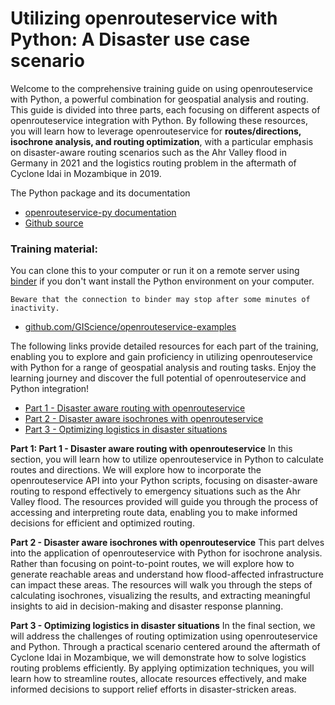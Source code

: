# Utilizing openrouteservice with Python: A Disaster use case scenario

Welcome to the comprehensive training guide on using openrouteservice with Python, a powerful combination for geospatial analysis and routing. This guide is divided into three parts, each focusing on different aspects of openrouteservice integration with Python. By following these resources, you will learn how to leverage openrouteservice for **routes/directions, isochrone analysis, and routing optimization**, with a particular emphasis on disaster-aware routing scenarios such as the Ahr Valley flood in Germany in 2021 and the logistics routing problem in the aftermath of Cyclone Idai in Mozambique in 2019.

The Python package and its documentation

* [openrouteservice-py documentation](https://openrouteservice-py.readthedocs.io/en/latest/)
* [Github source](https://github.com/GIScience/openrouteservice-py)

### Training material:

You can clone this to your computer or run it on a remote server using [binder](https://mybinder.org/v2/gh/GIScience/openrouteservice-examples/master?filepath=python) if you don't want install the Python environment on your computer. 

```{note}
Beware that the connection to binder may stop after some minutes of inactivity. 
```

* [github.com/GIScience/openrouteservice-examples](https://github.com/GIScience/openrouteservice-examples)

The following links provide detailed resources for each part of the training, enabling you to explore and gain proficiency in utilizing openrouteservice with Python for a range of geospatial analysis and routing tasks. Enjoy the learning journey and discover the full potential of openrouteservice and Python integration!

* [Part 1 - Disaster aware routing with openrouteservice](https://github.com/GIScience/openrouteservice-examples/blob/master/python/Ahrtal-Avoid-Areas.ipynb)
* [Part 2 - Disaster aware isochrones with openrouteservice](https://github.com/GIScience/openrouteservice-examples/blob/master/python/Ahrtal-Avoid-Areas-Isochrones.ipynb)
* [Part 3 - Optimizing logistics in disaster situations](https://github.com/GIScience/openrouteservice-examples/blob/master/python/Routing_Optimization_Idai.ipynb)

**Part 1: Part 1 - Disaster aware routing with openrouteservice**
In this section, you will learn how to utilize openrouteservice in Python to calculate routes and directions. We will explore how to incorporate the openrouteservice API into your Python scripts, focusing on disaster-aware routing to respond effectively to emergency situations such as the Ahr Valley flood. The resources provided will guide you through the process of accessing and interpreting route data, enabling you to make informed decisions for efficient and optimized routing.

**Part 2 - Disaster aware isochrones with openrouteservice**
This part delves into the application of openrouteservice with Python for isochrone analysis. Rather than focusing on point-to-point routes, we will explore how to generate reachable areas and understand how flood-affected infrastructure can impact these areas. The resources will walk you through the steps of calculating isochrones, visualizing the results, and extracting meaningful insights to aid in decision-making and disaster response planning.

**Part 3 - Optimizing logistics in disaster situations**
In the final section, we will address the challenges of routing optimization using openrouteservice and Python. Through a practical scenario centered around the aftermath of Cyclone Idai in Mozambique, we will demonstrate how to solve logistics routing problems efficiently. By applying optimization techniques, you will learn how to streamline routes, allocate resources effectively, and make informed decisions to support relief efforts in disaster-stricken areas.

